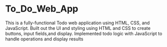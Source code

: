 # To_Do_Web_App
This is a fully-functional Todo web application using HTML, CSS, and JavaScript.
Built out the UI and styling using HTML and CSS to create buttons, input fields,and display.
Implemented todo logic with JavaScript to handle operations and display results
